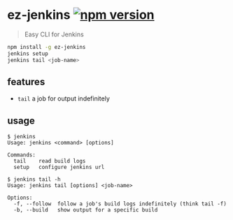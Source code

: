 # ez-jenkins [![npm version](https://badge.fury.io/js/ez-jenkins.svg)](https://www.npmjs.com/package/ez-jenkins)

> Easy CLI for Jenkins

```sh
npm install -g ez-jenkins
jenkins setup
jenkins tail <job-name>
```

## features

- `tail` a job for output indefinitely

## usage

```
$ jenkins
Usage: jenkins <command> [options]

Commands:
  tail    read build logs
  setup   configure jenkins url
```

```
$ jenkins tail -h
Usage: jenkins tail [options] <job-name>

Options:
  -f, --follow  follow a job's build logs indefinitely (think tail -f)
  -b, --build   show output for a specific build
```
